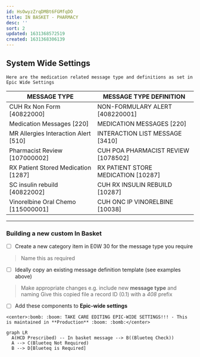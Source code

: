 ```yaml
---
id: HsOwyzZrqDMBt6FGMfqDO
title: IN BASKET - PHARMACY
desc: ''
sort: 2
updated: 1631368572519
created: 1631368306139
---
```


## System Wide Settings

```note
Here are the medication related message type and definitions as set in Epic Wide Settings
```

| MESSAGE TYPE | MESSAGE TYPE DEFINITION |
| --- | --- |
| CUH Rx Non Form [40822000] | NON-FORMULARY ALERT [408220001] |
| Medication Messages [220] | MEDICATION MESSAGES [220] |
| MR Allergies Interaction Alert [510] | INTERACTION LIST MESSAGE [3410] |
| Pharmacist Review [107000002] | CUH POA PHARMACIST REVIEW [1078502] |
| RX Patient Stored Medication [1287] | RX PATIENT STORE MEDICATION [10287] |
| SC insulin rebuild [40822002] | CUH RX INSULIN REBUILD [10287] |
| Vinorelbine Oral Chemo [115000001] | CUH ONC IP VINORELBINE [10038] |

-----

### Building a new custom In Basket

- [ ] Create a new category item in E0W 30 for the message type you require
>Name this as required

- [ ] Ideally copy an existing message definition template (see examples above)
>Make appropriate changes e.g. include new **message type** and naming
>Give this copied file a record ID (0.1) with a _408_ prefix

- [ ] Add these components to **Epic-wide settings** 

```danger
<center>:bomb: :boom: TAKE CARE EDITING EPIC-WIDE SETTINGS!!! - This is maintained in **Production** :boom: :bomb:</center>
```
```mermaid
graph LR
  A(HCD Prescribed) -- In basket message --> B((Blueteq Check))
  A --> C(Blueteq Not Required)
  B --> D[Blueteq is Required]
```


